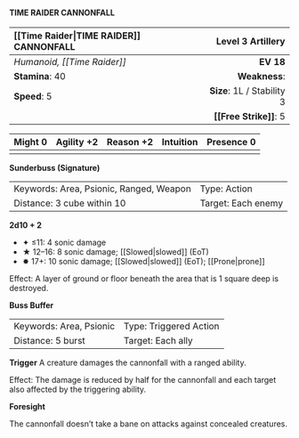 #### TIME RAIDER CANNONFALL

| [[Time Raider\|TIME RAIDER]] CANNONFALL |      **Level 3 Artillery** |
| :-------------------------------------- | -------------------------: |
| *Humanoid, [[Time Raider]]*             |                  **EV 18** |
| **Stamina**: 40                         |              **Weakness**: |
| **Speed**: 5                            | **Size**: 1L / Stability 3 |
|                                         |     **[[Free Strike]]**: 5 |

| **Might** 0 | **Agility** +2 | **Reason** +2 | **Intuition** | **Presence** 0 |
| ----------- | -------------- | ------------- | ------------- | -------------- |
|             |                |               |               |                |

**Sunderbuss (Signature)**

|                                         |                    |
| :-------------------------------------- | :----------------- |
| Keywords: Area, Psionic, Ranged, Weapon | Type: Action       |
| Distance: 3 cube within 10              | Target: Each enemy |

**2d10 + 2**

- ✦ ≤11: 4 sonic damage
- ★ 12–16: 8 sonic damage; [[Slowed|slowed]] (EoT)
- ✸ 17+: 10 sonic damage; [[Slowed|slowed]] (EoT); [[Prone|prone]]

Effect: A layer of ground or floor beneath the area that is 1 square deep is destroyed.

**Buss Buffer**

|                         |                        |
| :---------------------- | :--------------------- |
| Keywords: Area, Psionic | Type: Triggered Action |
| Distance: 5 burst       | Target: Each ally      |

****Trigger****
A creature damages the cannonfall with a ranged ability.

Effect: The damage is reduced by half for the cannonfall and each target also affected by the triggering ability.

**Foresight**

The cannonfall doesn’t take a bane on attacks against concealed creatures.
